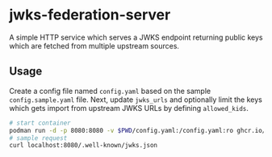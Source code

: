 # jwks-federation-server

A simple HTTP service which serves a JWKS endpoint returning public keys which are fetched from multiple upstream sources.

## Usage

Create a config file named `config.yaml` based on the sample `config.sample.yaml` file. Next, update `jwks_urls` and optionally limit the keys which gets import from upstream JWKS URLs by defining `allowed_kids`. 

```sh
# start container
podman run -d -p 8080:8080 -v $PWD/config.yaml:/config.yaml:ro ghcr.io/nimbolus/jwks-federation-server
# sample request
curl localhost:8080/.well-known/jwks.json
```
